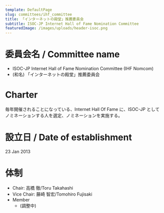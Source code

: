 ```yaml
---
template: DefaultPage
slug: committees/ihf_committee
title: 「インターネットの殿堂」推薦委員会
subtitle: ISOC-JP Internet Hall of Fame Nomination Committee
featuredImage: /images/uploads/header-isoc.png
---
```


# 委員会名 / Committee name

- ISOC-JP Internet Hall of Fame Nomination Committee (IHF Nomcom)
- (和名) 「インターネットの殿堂」推薦委員会

# Charter

毎年開催されることになっている、Internet Hall Of Fame に、ISOC-JP としてノミネーションする人を選定、ノミネーションを実施する。

# 設立日 / Date of establishment

23 Jan 2013

# 体制

* Chair: 高橋 徹/Toru Takahashi
* Vice Chair: 藤崎 智宏/Tomohiro Fujisaki
* Member
  * (調整中)
